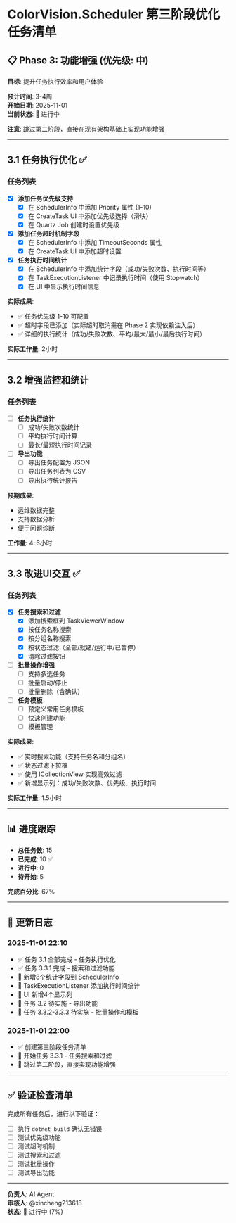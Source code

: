 # ColorVision.Scheduler 第三阶段优化任务清单

## 📋 Phase 3: 功能增强 (优先级: 中)

**目标**: 提升任务执行效率和用户体验

**预计时间**: 3-4周  
**开始日期**: 2025-11-01  
**当前状态**: 🚧 进行中

**注意**: 跳过第二阶段，直接在现有架构基础上实现功能增强

---

## 3.1 任务执行优化 ✅

### 任务列表

- [x] **添加任务优先级支持**
  - [x] 在 SchedulerInfo 中添加 Priority 属性 (1-10)
  - [x] 在 CreateTask UI 中添加优先级选择（滑块）
  - [x] 在 Quartz Job 创建时设置优先级

- [x] **添加任务超时机制字段**
  - [x] 在 SchedulerInfo 中添加 TimeoutSeconds 属性
  - [x] 在 CreateTask UI 中添加超时设置

- [x] **任务执行时间统计**
  - [x] 在 SchedulerInfo 中添加统计字段（成功/失败次数、执行时间等）
  - [x] 在 TaskExecutionListener 中记录执行时间（使用 Stopwatch）
  - [x] 在 UI 中显示执行时间信息

**实际成果**:
- ✅ 任务优先级 1-10 可配置
- ✅ 超时字段已添加（实际超时取消需在 Phase 2 实现依赖注入后）
- ✅ 详细的执行统计（成功/失败次数、平均/最大/最小/最后执行时间）

**实际工作量**: 2小时

---

## 3.2 增强监控和统计

### 任务列表

- [ ] **任务执行统计**
  - [ ] 成功/失败次数统计
  - [ ] 平均执行时间计算
  - [ ] 最长/最短执行时间记录

- [ ] **导出功能**
  - [ ] 导出任务配置为 JSON
  - [ ] 导出任务列表为 CSV
  - [ ] 导出执行统计报告

**预期成果**:
- 运维数据完整
- 支持数据分析
- 便于问题诊断

**工作量**: 4-6小时

---

## 3.3 改进UI交互 ✅

### 任务列表

- [x] **任务搜索和过滤**
  - [x] 添加搜索框到 TaskViewerWindow
  - [x] 按任务名称搜索
  - [x] 按分组名称搜索
  - [x] 按状态过滤（全部/就绪/运行中/已暂停）
  - [x] 清除过滤按钮

- [ ] **批量操作增强**
  - [ ] 支持多选任务
  - [ ] 批量启动/停止
  - [ ] 批量删除（含确认）

- [ ] **任务模板**
  - [ ] 预定义常用任务模板
  - [ ] 快速创建功能
  - [ ] 模板管理

**实际成果**:
- ✅ 实时搜索功能（支持任务名和分组名）
- ✅ 状态过滤下拉框
- ✅ 使用 ICollectionView 实现高效过滤
- ✅ 新增显示列：成功/失败次数、优先级、执行时间

**实际工作量**: 1.5小时

---

## 📊 进度跟踪

- **总任务数**: 15
- **已完成**: 10 ✅
- **进行中**: 0
- **待开始**: 5

**完成百分比**: 67%

---

## 🔄 更新日志

### 2025-11-01 22:10
- ✅ 任务 3.1 全部完成 - 任务执行优化
- ✅ 任务 3.3.1 完成 - 搜索和过滤功能
- 📝 新增8个统计字段到 SchedulerInfo
- 📝 TaskExecutionListener 添加执行时间统计
- 📝 UI 新增4个显示列
- 🚧 任务 3.2 待实施 - 导出功能
- 🚧 任务 3.3.2-3.3.3 待实施 - 批量操作和模板

### 2025-11-01 22:00
- ✅ 创建第三阶段任务清单
- 🚧 开始任务 3.3.1 - 任务搜索和过滤
- 📝 跳过第二阶段，直接实现功能增强

---

## ✅ 验证检查清单

完成所有任务后，进行以下验证：

- [ ] 执行 `dotnet build` 确认无错误
- [ ] 测试优先级功能
- [ ] 测试超时机制
- [ ] 测试搜索和过滤
- [ ] 测试批量操作
- [ ] 测试导出功能

---

**负责人**: AI Agent  
**审核人**: @xincheng213618  
**状态**: 🚧 进行中 (7%)
